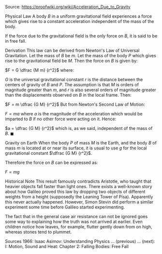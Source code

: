 # 

Source: https://proofwiki.org/wiki/Acceleration_Due_to_Gravity



Physical Law
A body $B$ in a uniform gravitational field experiences a force which gives rise to a constant acceleration independent of the mass of the body.

If the force due to the gravitational field is the only force on $B$, it is said to be in free fall.


Derivation
This law can be derived from Newton's Law of Universal Gravitation.
Let the mass of $B$ be $m$.
Let the mass of the body $P$ which gives rise to the gravitational field be $M$.
Then the force on $B$ is given by:

$F = G \dfrac {M m} {r^2}$
where:

$G$ is the universal gravitational constant
$r$ is the distance between the centers of gravity of $B$ and $P$.
The assumption is that $M$ is orders of magnitude greater than $m$, and $r$ is also several orders of magnitude greater than the displacements observed on $B$ in the local frame.
Then:

$F = m \dfrac {G M} {r^2}$
But from Newton's Second Law of Motion:

$F = m a$
where $a$ is the magnitude of the acceleration which would be imparted to $B$ if no other force were acting on it.
Hence:

$a = \dfrac {G M} {r^2}$
which is, as we said, independent of the mass of $B$.
$\blacksquare$


Gravity on Earth
When the body $P$ of mass $M$ is the Earth, and the body $B$ of mass $m$ is located at or near its surface, it is usual to use $g$ for the local gravitational constant $\dfrac {G M} {r^2}$.

Therefore the force on $B$ can be expressed as:

$F = m g$


Historical Note
This result famously contradicts Aristotle, who taught that heavier objects fall faster than light ones.
There exists a well-known story about how Galileo proved this law by dropping two objects of different weights from a height (supposedly the Leaning Tower of Pisa).
Apparently this never actually happened.
However, Simon Stevin did perform a similar experiment some time before Galileo started experimenting.

The fact that in the general case air resistance can not be ignored goes some way to explaining how the truth was not arrived at earlier.
Even children notice how leaves, for example, flutter gently down from on high, whereas stones tend to plummet.


Sources
1966: Isaac Asimov: Understanding Physics ... (previous) ... (next): $\text {I}$: Motion, Sound and Heat: Chapter $2$: Falling Bodies: Free Fall





